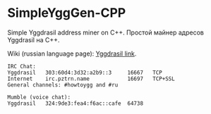 # SimpleYggGen-CPP

Simple Yggdrasil address miner on C++. Простой майнер адресов Yggdrasil на C++.

Wiki (russian language page): [Yggdrasil link](http://[300:529f:150c:eafe::6]/doku.php?id=yggdrasil:simpleygggen_cpp).

```
IRC Chat:
Yggdrasil   303:60d4:3d32:a2b9::3     16667   TCP
Internet    irc.pztrn.name            16697   TCP+SSL
General channels: #howtoygg and #ru

Mumble (voice chat):
Yggdrasil   324:9de3:fea4:f6ac::cafe  64738
```
